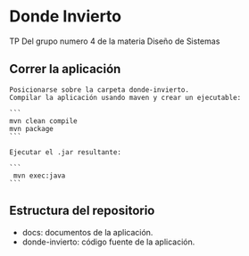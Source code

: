  # Donde Invierto
 
 TP Del grupo numero 4 de la materia Diseño de Sistemas
   
 ## Correr la aplicación
 
    Posicionarse sobre la carpeta donde-invierto.
	Compilar la aplicación usando maven y crear un ejecutable:
	
	```
	mvn clean compile
	mvn package	
	```

	Ejecutar el .jar resultante:

    ```  	
	 mvn exec:java
    ```

 ## Estructura del repositorio
 
  - docs: documentos de la aplicación.
  - donde-invierto: código fuente de la aplicación.	